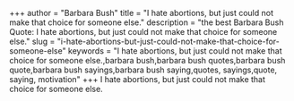 +++
author = "Barbara Bush"
title = "I hate abortions, but just could not make that choice for someone else."
description = "the best Barbara Bush Quote: I hate abortions, but just could not make that choice for someone else."
slug = "i-hate-abortions-but-just-could-not-make-that-choice-for-someone-else"
keywords = "I hate abortions, but just could not make that choice for someone else.,barbara bush,barbara bush quotes,barbara bush quote,barbara bush sayings,barbara bush saying,quotes, sayings,quote, saying, motivation"
+++
I hate abortions, but just could not make that choice for someone else.
